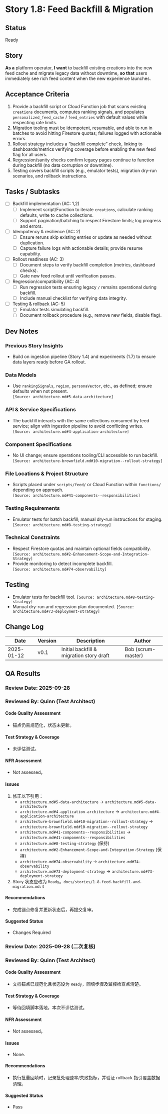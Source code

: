 
# Story 1.8: Feed Backfill & Migration

## Status
Ready

## Story
**As a** platform operator,
**I want** to backfill existing creations into the new feed cache and migrate legacy data without downtime,
**so that** users immediately see rich feed content when the new experience launches.

## Acceptance Criteria
1. Provide a backfill script or Cloud Function job that scans existing `creations` documents, computes ranking signals, and populates `personalized_feed_cache` / `feed_entries` with default values while respecting rate limits.  
2. Migration tooling must be idempotent, resumable, and able to run in batches to avoid hitting Firestore quotas; failures logged with actionable errors.  
3. Rollout strategy includes a “backfill complete” check, linking to dashboards/metrics verifying coverage before enabling the new feed flag for all users.  
4. Regression/sanity checks confirm legacy pages continue to function during backfill (no data corruption or downtime).  
5. Testing covers backfill scripts (e.g., emulator tests), migration dry-run scenarios, and rollback instructions.

## Tasks / Subtasks
- [ ] Backfill implementation (AC: 1,2)  
  - [ ] Implement script/Function to iterate `creations`, calculate ranking defaults, write to cache collections.  
  - [ ] Support pagination/batching to respect Firestore limits; log progress and errors.  
- [ ] Idempotency & resilience (AC: 2)  
  - [ ] Ensure reruns skip existing entries or update as needed without duplication.  
  - [ ] Capture failure logs with actionable details; provide resume capability.  
- [ ] Rollout readiness (AC: 3)  
  - [ ] Document steps to verify backfill completion (metrics, dashboard checks).  
  - [ ] Gate new feed rollout until verification passes.  
- [ ] Regression/compatibility (AC: 4)  
  - [ ] Run regression tests ensuring legacy `/` remains operational during backfill.  
  - [ ] Include manual checklist for verifying data integrity.  
- [ ] Testing & rollback (AC: 5)  
  - [ ] Emulator tests simulating backfill.  
  - [ ] Document rollback procedure (e.g., remove new fields, disable flag).  

## Dev Notes
### Previous Story Insights
- Build on ingestion pipeline (Story 1.4) and experiments (1.7) to ensure data layers ready before GA rollout.

### Data Models
- Use `rankingSignals`, `region`, `personaVector`, etc., as defined; ensure defaults when not present.  
  `[Source: architecture.md#5-data-architecture]`

### API & Service Specifications
- The backfill interacts with the same collections consumed by feed service; align with ingestion pipeline to avoid conflicting writes.  
  `[Source: architecture.md#4-application-architecture]`

### Component Specifications
- No UI change; ensure operations tooling/CLI accessible to run backfill.  
  `[Source: architecture-brownfield.md#10-migration--rollout-strategy]`

### File Locations & Project Structure
- Scripts placed under `scripts/feed/` or Cloud Function within `functions/` depending on approach.  
  `[Source: architecture.md#41-components--responsibilities]`

### Testing Requirements
- Emulator tests for batch backfill; manual dry-run instructions for staging.  
  `[Source: architecture.md#8-testing-strategy]`

### Technical Constraints
- Respect Firestore quotas and maintain optional fields compatibility.  
  `[Source: architecture.md#2-Enhancement-Scope-and-Integration-Strategy]`
- Provide monitoring to detect incomplete backfill.  
  `[Source: architecture.md#74-observability]`

## Testing
- Emulator tests for backfill tool. `[Source: architecture.md#8-testing-strategy]`
- Manual dry-run and regression plan documented. `[Source: architecture.md#73-deployment-strategy]`

## Change Log
| Date | Version | Description | Author |
| --- | --- | --- | --- |
| 2025-01-12 | v0.1 | Initial backfill & migration story draft | Bob (scrum-master) |

## QA Results

### Review Date: 2025-09-28
### Reviewed By: Quinn (Test Architect)

#### Code Quality Assessment
- 锚点仍需规范化，状态未更新。

#### Test Strategy & Coverage
- 未评估测试。

#### NFR Assessment
- Not assessed。

#### Issues
1. 修正以下引用：
   - `architecture.md#5-data-architecture` → `architecture.md#5-data-architecture`
   - `architecture.md#4-application-architecture` → `architecture.md#4-application-architecture`
   - `architecture-brownfield.md#10-migration--rollout-strategy` → `architecture-brownfield.md#10-migration--rollout-strategy`
   - `architecture.md#41-components--responsibilities` → `architecture.md#41-components--responsibilities`
   - `architecture.md#8-testing-strategy` (保持)
   - `architecture.md#2-Enhancement-Scope-and-Integration-Strategy` (保持)
   - `architecture.md#74-observability` → `architecture.md#74-observability`
   - `architecture.md#73-deployment-strategy` → `architecture.md#73-deployment-strategy`
2. Story 状态应改为 `Ready`。`docs/stories/1.8.feed-backfill-and-migration.md:4`

#### Recommendations
- 完成锚点修复并更新状态后，再提交复审。

#### Suggested Status
- Changes Required

### Review Date: 2025-09-28 (二次复核)
### Reviewed By: Quinn (Test Architect)

#### Code Quality Assessment
- 文档锚点已规范化且状态设为 `Ready`，回填步骤及监控检查点清楚。

#### Test Strategy & Coverage
- 等待回填脚本落地，本次不评估测试。

#### NFR Assessment
- Not assessed。

#### Issues
- None.

#### Recommendations
- 执行批量回填时，记录批处理速率/失败指标，并验证 rollback 指引覆盖数据清理。

#### Suggested Status
- Pass
